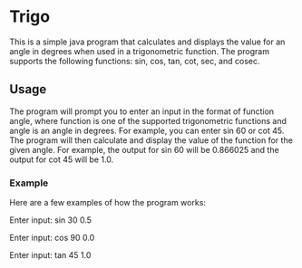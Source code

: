 # Trigo
This is a simple java program that calculates and displays the value for an angle in degrees when used in a trigonometric function.
The program supports the following functions: sin, cos, tan, cot, sec, and cosec.

## Usage
The program will prompt you to enter an input in the format of function angle, where function is one of the supported trigonometric functions and angle is an angle in degrees. For example, you can enter sin 60 or cot 45. The program will then calculate and display the value of the function for the given angle. For example, the output for sin 60 will be 0.866025 and the output for cot 45 will be 1.0.

### Example
Here are a few examples of how the program works:

Enter input: sin 30
0.5

Enter input: cos 90
0.0

Enter input: tan 45
1.0
